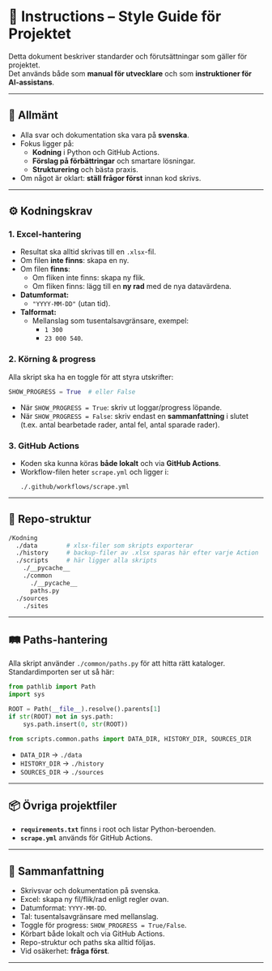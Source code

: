 # 📘 Instructions – Style Guide för Projektet

Detta dokument beskriver standarder och förutsättningar som gäller för projektet.  
Det används både som **manual för utvecklare** och som **instruktioner för AI-assistans**.  

---

## 📝 Allmänt
- Alla svar och dokumentation ska vara på **svenska**.  
- Fokus ligger på:
  - **Kodning** i Python och GitHub Actions.  
  - **Förslag på förbättringar** och smartare lösningar.  
  - **Strukturering** och bästa praxis.  
- Om något är oklart: **ställ frågor först** innan kod skrivs.  

---

## ⚙️ Kodningskrav

### 1. Excel-hantering
- Resultat ska alltid skrivas till en `.xlsx`-fil.  
- Om filen **inte finns**: skapa en ny.  
- Om filen **finns**:  
  - Om fliken inte finns: skapa ny flik.  
  - Om fliken finns: lägg till en **ny rad** med de nya datavärdena.  
- **Datumformat:**  
  - `"YYYY-MM-DD"` (utan tid).  
- **Talformat:**  
  - Mellanslag som tusentalsavgränsare, exempel:  
    - `1 300`  
    - `23 000 540`.  

### 2. Körning & progress
Alla skript ska ha en toggle för att styra utskrifter:  

```python
SHOW_PROGRESS = True  # eller False
```

- När `SHOW_PROGRESS = True`: skriv ut loggar/progress löpande.  
- När `SHOW_PROGRESS = False`: skriv endast en **sammanfattning** i slutet (t.ex. antal bearbetade rader, antal fel, antal sparade rader).  

### 3. GitHub Actions
- Koden ska kunna köras **både lokalt** och via **GitHub Actions**.  
- Workflow-filen heter `scrape.yml` och ligger i:  
  ```
  ./.github/workflows/scrape.yml
  ```  

---

## 📂 Repo-struktur
```bash
/Kodning
  ./data        # xlsx-filer som skripts exporterar
  ./history     # backup-filer av .xlsx sparas här efter varje Action
  ./scripts     # här ligger alla skripts
    ./__pycache__
    ./common
      ./__pycache__
      paths.py
  ./sources
    ./sites
```

---

## 🛤 Paths-hantering
Alla skript använder `./common/paths.py` för att hitta rätt kataloger.  
Standardimporten ser ut så här:  

```python
from pathlib import Path
import sys

ROOT = Path(__file__).resolve().parents[1]
if str(ROOT) not in sys.path:
    sys.path.insert(0, str(ROOT))

from scripts.common.paths import DATA_DIR, HISTORY_DIR, SOURCES_DIR
```

- `DATA_DIR` → `./data`  
- `HISTORY_DIR` → `./history`  
- `SOURCES_DIR` → `./sources`  

---

## 📦 Övriga projektfiler
- **`requirements.txt`** finns i root och listar Python-beroenden.  
- **`scrape.yml`** används för GitHub Actions.  

---

## 🔑 Sammanfattning
- Skrivsvar och dokumentation på svenska.  
- Excel: skapa ny fil/flik/rad enligt regler ovan.  
- Datumformat: `YYYY-MM-DD`.  
- Tal: tusentalsavgränsare med mellanslag.  
- Toggle för progress: `SHOW_PROGRESS = True/False`.  
- Körbart både lokalt och via GitHub Actions.  
- Repo-struktur och paths ska alltid följas.  
- Vid osäkerhet: **fråga först**.  

---
